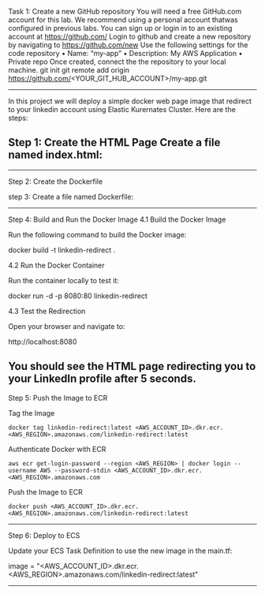 Task 1: Create a new GitHub repository
You will need a free GitHub.com account for this lab. We recommend using a personal account thatwas
configured in previous labs. You can sign up or login in to an existing account at https://github.com/
Login to github and create a new repository by navigating to https://github.com/new
Use the following settings for the code repository
• Name: “my-app”
• Description: My AWS Application
• Private repo
Once created, connect the the repository to your local machine.
git init
git remote add origin https://github.com/<YOUR_GIT_HUB_ACCOUNT>/my-app.git


------------------------------------------------------------------------


In this project we will deploy a simple docker web page image that redirect to your linkedin account using Elastic Kurernates Cluster. Here are the steps:

Step 1: Create the HTML Page
Create a file named index.html:
--------------------------------------------------

---------------------------------------------------------------------------------
Step 2: Create the Dockerfile

step 3: Create a file named Dockerfile:


---------------------------------------------------------------------------------------------
Step 4: Build and Run the Docker Image
4.1 Build the Docker Image

Run the following command to build the Docker image:

docker build -t linkedin-redirect .

4.2 Run the Docker Container

Run the container locally to test it:

docker run -d -p 8080:80 linkedin-redirect

4.3 Test the Redirection

Open your browser and navigate to:

http://localhost:8080

You should see the HTML page redirecting you to your LinkedIn profile after 5 seconds.
-------------------------------------------------------------------------------------------
Step 5: Push the Image to ECR

Tag the Image

    docker tag linkedin-redirect:latest <AWS_ACCOUNT_ID>.dkr.ecr.<AWS_REGION>.amazonaws.com/linkedin-redirect:latest

Authenticate Docker with ECR

    aws ecr get-login-password --region <AWS_REGION> | docker login --username AWS --password-stdin <AWS_ACCOUNT_ID>.dkr.ecr.<AWS_REGION>.amazonaws.com

Push the Image to ECR

    docker push <AWS_ACCOUNT_ID>.dkr.ecr.<AWS_REGION>.amazonaws.com/linkedin-redirect:latest

------------------------------------------------------

Step 6: Deploy to ECS

Update your ECS Task Definition to use the new image in the main.tf:

image = "<AWS_ACCOUNT_ID>.dkr.ecr.<AWS_REGION>.amazonaws.com/linkedin-redirect:latest"

-----------------------------------------------------------------------------------------------------------------------------

